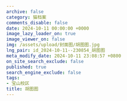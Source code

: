 ```yaml
---
archive: false
category: 猫档案
comments_disable: false
date: 2024-10-11 00:00:00 +0000
image_lazy_loader_on: true
image_viewer_on: false
img: /assets/upload/封面图/胡图图.jpg
lng_pair: id_2024-10-11--230854_胡图图
meta_modify_date: 2024-10-11 23:08:57 +0800
on_site_search_exclude: false
published: true
search_engine_exclude: false
tags:
- 宝山校区
title: 胡图图
---
```

